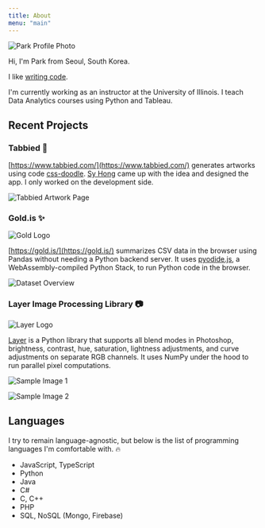 ```yaml
---
title: About
menu: "main"
---
```


![Park Profile Photo](https://user-images.githubusercontent.com/1064036/97115755-7eb41980-16c6-11eb-9381-9066e3303256.jpg)

Hi, I'm Park from Seoul, South Korea.

I like [writing code](https://github.com/subwaymatch).

I'm currently working as an instructor at the University of Illinois. I teach Data Analytics courses using Python and Tableau.

## Recent Projects

### Tabbied 🚀

[https://www.tabbied.com/](https://www.tabbied.com/) generates artworks using code [css-doodle](https://css-doodle.com/). [Sy Hong](http://syunghong.com/) came up with the idea and designed the app. I only worked on the development side.

![Tabbied Artwork Page](https://user-images.githubusercontent.com/1064036/104881960-da89e980-5927-11eb-882a-b1fe9ef3a710.png)

### Gold.is ✨

![Gold Logo](https://user-images.githubusercontent.com/1064036/92136228-6237e700-edd1-11ea-81be-fdddfe379b01.png)

[https://gold.is/](https://gold.is/) summarizes CSV data in the browser using Pandas without needing a Python backend server. It uses [pyodide.js](https://github.com/iodide-project/pyodide), a WebAssembly-compiled Python Stack, to run Python code in the browser.

![Dataset Overview](https://user-images.githubusercontent.com/1064036/92139171-feafb880-edd4-11ea-8853-8d0c39fd5685.png)

### Layer Image Processing Library 📷

![Layer Logo](https://user-images.githubusercontent.com/1064036/66263389-f9e12e00-e82c-11e9-87d4-1b792fb16c7b.png)

[Layer](https://github.com/subwaymatch/layer-is-python) is a Python library that supports all blend modes in Photoshop, brightness, contrast, hue, saturation, lightness adjustments, and curve adjustments on separate RGB channels. It uses NumPy under the hood to run parallel pixel computations.

![Sample Image 1](https://user-images.githubusercontent.com/1064036/66764718-59060900-eee5-11e9-9539-23428676b4de.jpg)

![Sample Image 2](https://user-images.githubusercontent.com/1064036/66765734-818f0280-eee7-11e9-8fce-1f03a2d08675.jpg)

## Languages

I try to remain language-agnostic, but below is the list of programming languages I'm comfortable with. 🔥

- JavaScript, TypeScript
- Python
- Java
- C#
- C, C++
- PHP
- SQL, NoSQL (Mongo, Firebase)
